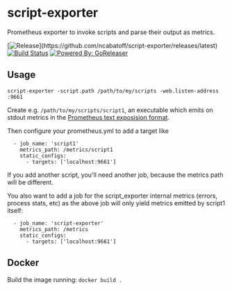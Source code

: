 # script-exporter
Prometheus exporter to invoke scripts and parse their output as metrics.

[![Release](https://img.shields.io/github/release/ncabatoff/script-exporter.svg?style=flat-square")](https://github.com/ncabatoff/script-exporter/releases/latest)
[![Build Status](https://travis-ci.org/ncabatoff/script-exporter.svg?branch=master)](https://travis-ci.org/ncabatoff/script-exporter)
[![Powered By: GoReleaser](https://img.shields.io/badge/powered%20by-goreleaser-green.svg?branch=master)](https://github.com/goreleaser)

## Usage

```
script-exporter -script.path /path/to/my/scripts -web.listen-address :9661
```

Create e.g. `/path/to/my/scripts/script1`, an executable which emits on stdout metrics in the [Prometheus text exposision format](https://prometheus.io/docs/instrumenting/exposition_formats/).

Then configure your prometheus.yml to add a target like

```
  - job_name: 'script1'
    metrics_path: /metrics/script1
    static_configs:
      - targets: ['localhost:9661']
```

If you add another script, you'll need another job, because the metrics path will be different.

You also want to add a job for the script_exporter internal metrics (errors, process stats, etc) as the above job will only yield metrics emitted by script1 itself:

```
  - job_name: 'script-exporter'
    metrics_path: /metrics
    static_configs:
      - targets: ['localhost:9661']
```

## Docker
Build the image running: `docker build .`
